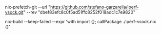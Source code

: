 nix-prefetch-git --url "https://github.com/stefano-garzarella/iperf-vsock.git" --rev "dbef83efc8c0f5ad51ffc8252f018adc1c7e9820"

nix-build --keep-failed --expr 'with import <nixpkgs> {}; callPackage ./iperf-vsock.nix {}'
